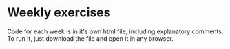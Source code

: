 # Weekly exercises

Code for each week is in it's own html file, including explanatory comments. To run it, just
download the file and open it in any browser.